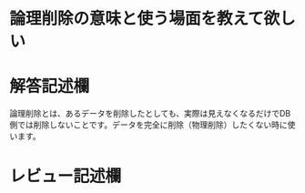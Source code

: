 # 論理削除の意味と使う場面を教えて欲しい
# 解答記述欄

論理削除とは、あるデータを削除したとしても、実際は見えなくなるだけでDB側では削除しないことです。データを完全に削除（物理削除）したくない時に使います。





# レビュー記述欄
